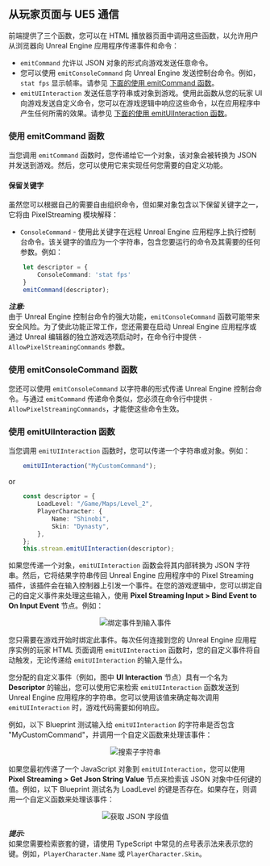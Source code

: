 ## 从玩家页面与 UE5 通信

前端提供了三个函数，您可以在 HTML 播放器页面中调用这些函数，以允许用户从浏览器向 Unreal Engine 应用程序传递事件和命令：

*   `emitCommand` 允许以 JSON 对象的形式向游戏发送任意命令。
*   您可以使用 `emitConsoleCommand` 向 Unreal Engine 发送控制台命令。例如，`stat fps` 显示帧率。请参见 [下面的使用 emitCommand 函数](#using-the-emitcommand-function)。
*   `emitUIInteraction` 发送任意字符串或对象到游戏。使用此函数从您的玩家 UI 向游戏发送自定义命令，您可以在游戏逻辑中响应这些命令，以在应用程序中产生任何所需的效果。请参见 [下面的使用 emitUIInteraction 函数](#using-the-emituiinteraction-function)。

### 使用 emitCommand 函数

当您调用 `emitCommand` 函数时，您传递给它一个对象，该对象会被转换为 JSON 并发送到游戏。然后，您可以使用它来实现任何您需要的自定义功能。

#### 保留关键字

虽然您可以根据自己的需要自由组织命令，但如果对象包含以下保留关键字之一，它将由 PixelStreaming 模块解释：

*   `ConsoleCommand` - 使用此关键字在远程 Unreal Engine 应用程序上执行控制台命令。该关键字的值应为一个字符串，包含您要运行的命令及其需要的任何参数。例如：

```typescript
	let descriptor = {
		ConsoleCommand: 'stat fps'
	}
	emitCommand(descriptor);
```

**_注意:_**  
由于 Unreal Engine 控制台命令的强大功能，`emitConsoleCommand` 函数可能带来安全风险。为了使此功能正常工作，您还需要在启动 Unreal Engine 应用程序或通过 Unreal 编辑器的独立游戏选项启动时，在命令行中提供 `-AllowPixelStreamingCommands` 参数。

### 使用 emitConsoleCommand 函数

您还可以使用 `emitConsoleCommand` 以字符串的形式传递 Unreal Engine 控制台命令。与通过 `emitCommand` 传递命令类似，您必须在命令行中提供 `-AllowPixelStreamingCommands`，才能使这些命令生效。

### 使用 emitUIInteraction 函数

当您调用 `emitUIInteraction` 函数时，您可以传递一个字符串或对象。例如：

```typescript
	emitUIInteraction("MyCustomCommand");
```

or

```typescript
	const descriptor = {
		LoadLevel: "/Game/Maps/Level_2",
		PlayerCharacter: {
			Name: "Shinobi",
			Skin: "Dynasty",
		},
	};
	this.stream.emitUIInteraction(descriptor);
```

如果您传递一个对象，`emitUIInteraction` 函数会将其内部转换为 JSON 字符串。然后，它将结果字符串传回 Unreal Engine 应用程序中的 Pixel Streaming 插件，该插件会在输入控制器上引发一个事件。在您的游戏逻辑中，您可以绑定自己的自定义事件来处理这些输入，使用 **Pixel Streaming Input > Bind Event to On Input Event** 节点。例如：

<p align="center">
    <img src="Resources/Images/pixelstreaming-ui-interaction-event.png" alt="绑定事件到输入事件">
</p>

您只需要在游戏开始时绑定此事件。每次任何连接到您的 Unreal Engine 应用程序实例的玩家 HTML 页面调用 `emitUIInteraction` 函数时，您的自定义事件将自动触发，无论传递给 `emitUIInteraction` 的输入是什么。

您分配的自定义事件（例如，图中 **UI Interaction** 节点）具有一个名为 **Descriptor** 的输出，您可以使用它来检索 `emitUIInteraction` 函数发送到 Unreal Engine 应用程序的字符串。您可以使用该值来确定每次调用 `emitUIInteraction` 时，游戏代码需要如何响应。

例如，以下 Blueprint 测试输入给 `emitUIInteraction` 的字符串是否包含 "MyCustomCommand"，并调用一个自定义函数来处理该事件：

<p align="center">
    <img src="Resources/Images/pixelstreaming-ui-interaction-search-substring.png" alt="搜索子字符串">
</p>

如果您最初传递了一个 JavaScript 对象到 `emitUIInteraction`，您可以使用 **Pixel Streaming > Get Json String Value** 节点来检索该 JSON 对象中任何键的值。例如，以下 Blueprint 测试名为 LoadLevel 的键是否存在。如果存在，则调用一个自定义函数来处理该事件：

<p align="center">
    <img src="Resources/Images/pixelstreaming-ui-interaction-extract-json.png" alt="获取 JSON 字段值">
</p>

**_提示:_**  
如果您需要检索嵌套的键，请使用 TypeScript 中常见的点号表示法来表示您的键。例如，`PlayerCharacter.Name` 或 `PlayerCharacter.Skin`。


